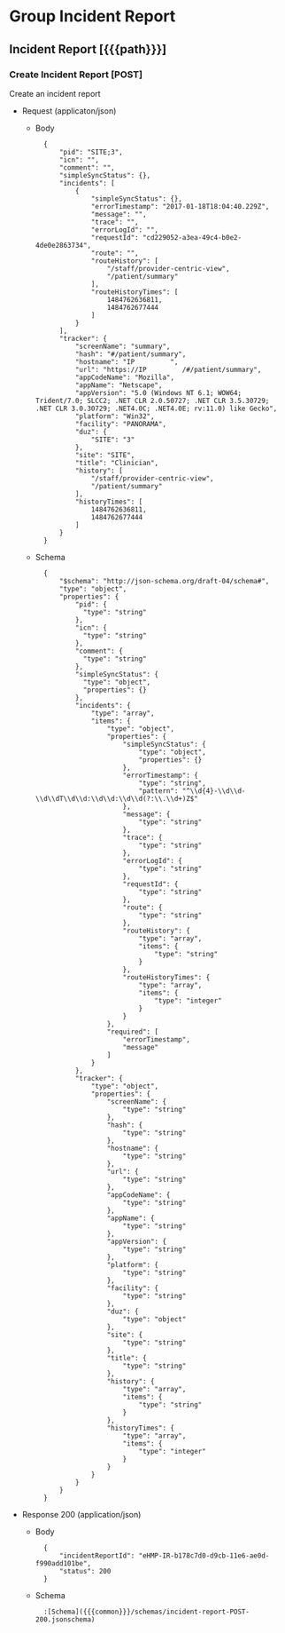 # Group Incident Report

## Incident Report [{{{path}}}]

### Create Incident Report [POST]

Create an incident report

+ Request (applicaton/json)

    + Body

            {
                "pid": "SITE;3",
                "icn": "",
                "comment": "",
                "simpleSyncStatus": {},
                "incidents": [
                    {
                        "simpleSyncStatus": {},
                        "errorTimestamp": "2017-01-18T18:04:40.229Z",
                        "message": "",
                        "trace": "",
                        "errorLogId": "",
                        "requestId": "cd229052-a3ea-49c4-b0e2-4de0e2863734",
                        "route": "",
                        "routeHistory": [
                            "/staff/provider-centric-view",
                            "/patient/summary"
                        ],
                        "routeHistoryTimes": [
                            1484762636811,
                            1484762677444
                        ]
                    }
                ],
                "tracker": {
                    "screenName": "summary",
                    "hash": "#/patient/summary",
                    "hostname": "IP         ",
                    "url": "https://IP         /#/patient/summary",
                    "appCodeName": "Mozilla",
                    "appName": "Netscape",
                    "appVersion": "5.0 (Windows NT 6.1; WOW64; Trident/7.0; SLCC2; .NET CLR 2.0.50727; .NET CLR 3.5.30729; .NET CLR 3.0.30729; .NET4.0C; .NET4.0E; rv:11.0) like Gecko",
                    "platform": "Win32",
                    "facility": "PANORAMA",
                    "duz": {
                        "SITE": "3"
                    },
                    "site": "SITE",
                    "title": "Clinician",
                    "history": [
                        "/staff/provider-centric-view",
                        "/patient/summary"
                    ],
                    "historyTimes": [
                        1484762636811,
                        1484762677444
                    ]
                }
            }

    + Schema

            {
                "$schema": "http://json-schema.org/draft-04/schema#",
                "type": "object",
                "properties": {
                    "pid": {
                      "type": "string"
                    },
                    "icn": {
                      "type": "string"
                    },
                    "comment": {
                      "type": "string"
                    },
                    "simpleSyncStatus": {
                      "type": "object",
                      "properties": {}
                    },
                    "incidents": {
                        "type": "array",
                        "items": {
                            "type": "object",
                            "properties": {
                                "simpleSyncStatus": {
                                    "type": "object",
                                    "properties": {}
                                },
                                "errorTimestamp": {
                                    "type": "string",
                                    "pattern": "^\\d{4}-\\d\\d-\\d\\dT\\d\\d:\\d\\d:\\d\\d(?:\\.\\d+)Z$"
                                },
                                "message": {
                                    "type": "string"
                                },
                                "trace": {
                                    "type": "string"
                                },
                                "errorLogId": {
                                    "type": "string"
                                },
                                "requestId": {
                                    "type": "string"
                                },
                                "route": {
                                    "type": "string"
                                },
                                "routeHistory": {
                                    "type": "array",
                                    "items": {
                                        "type": "string"
                                    }
                                },
                                "routeHistoryTimes": {
                                    "type": "array",
                                    "items": {
                                        "type": "integer"
                                    }
                                }
                            },
                            "required": [
                                "errorTimestamp",
                                "message"
                            ]
                        }
                    },
                    "tracker": {
                        "type": "object",
                        "properties": {
                            "screenName": {
                                "type": "string"
                            },
                            "hash": {
                                "type": "string"
                            },
                            "hostname": {
                                "type": "string"
                            },
                            "url": {
                                "type": "string"
                            },
                            "appCodeName": {
                                "type": "string"
                            },
                            "appName": {
                                "type": "string"
                            },
                            "appVersion": {
                                "type": "string"
                            },
                            "platform": {
                                "type": "string"
                            },
                            "facility": {
                                "type": "string"
                            },
                            "duz": {
                                "type": "object"
                            },
                            "site": {
                                "type": "string"
                            },
                            "title": {
                                "type": "string"
                            },
                            "history": {
                                "type": "array",
                                "items": {
                                    "type": "string"
                                }
                            },
                            "historyTimes": {
                                "type": "array",
                                "items": {
                                    "type": "integer"
                                }
                            }
                        }
                    }
                }
            }



+ Response 200 (application/json)

    + Body

            {
                "incidentReportId": "eHMP-IR-b178c7d0-d9cb-11e6-ae0d-f990add101be",
                "status": 200
            }

    + Schema

            :[Schema]({{{common}}}/schemas/incident-report-POST-200.jsonschema)
